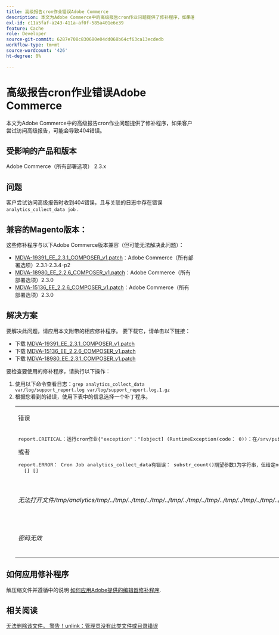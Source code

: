 ```yaml
---
title: 高级报告cron作业错误Adobe Commerce
description: 本文为Adobe Commerce中的高级报告cron作业问题提供了修补程序，如果客户尝试访问高级报告，可能会导致404错误。
exl-id: c11a5faf-a243-411a-af0f-585a401e6e39
feature: Cache
role: Developer
source-git-commit: 6287e708c830680e04dd068b64cf63ca13ecdedb
workflow-type: tm+mt
source-wordcount: '426'
ht-degree: 0%

---
```


# 高级报告cron作业错误Adobe Commerce

本文为Adobe Commerce中的高级报告cron作业问题提供了修补程序，如果客户尝试访问高级报告，可能会导致404错误。

## 受影响的产品和版本

Adobe Commerce（所有部署选项） 2.3.x

## 问题

客户尝试访问高级报告时收到404错误，且与关联的日志中存在错误 `analytics_collect_data job` .

## 兼容的Magento版本：

这些修补程序与以下Adobe Commerce版本兼容（但可能无法解决此问题）：

* [MDVA-19391\_EE\_2.3.1\_COMPOSER\_v1.patch](assets/MDVA-19391_EE_2.3.1_COMPOSER_v1.patch.zip)：Adobe Commerce（所有部署选项）2.3.1-2.3.4-p2
* [MDVA-18980\_EE\_2.2.6\_COMPOSER\_v1.patch](assets/MDVA-18980_EE_2.2.6_COMPOSER_v1.patch.zip)：Adobe Commerce（所有部署选项）2.3.0
* [MDVA-15136\_EE\_2.2.6\_COMPOSER\_v1.patch](assets/MDVA-15136_EE_2.2.6_COMPOSER_v1.patch.zip)：Adobe Commerce（所有部署选项）2.3.0

## **解决方案**

要解决此问题，请应用本文附带的相应修补程序。 要下载它，请单击以下链接：

* 下载 [MDVA-19391\_EE\_2.3.1\_COMPOSER\_v1.patch](assets/MDVA-19391_EE_2.3.1_COMPOSER_v1.patch.zip)
* 下载 [MDVA-15136\_EE\_2.2.6\_COMPOSER\_v1.patch](assets/MDVA-15136_EE_2.2.6_COMPOSER_v1.patch.zip)
* 下载 [MDVA-18980\_EE\_2.3.1\_COMPOSER\_v1.patch](assets/MDVA-18980_EE_2.2.6_COMPOSER_v1.patch.zip)

要检查要使用的修补程序，请执行以下操作：

<ol><li>使用以下命令查看日志：<code>grep analytics_collect_data var/log/support_report.log var/log/support_report.log.1.gz</code>
</li><li>根据您看到的错误，使用下表中的信息选择一个补丁程序。<table style="width: 826px;">
<tbody>
<tr>
<td class="wysiwyg-text-align-center">
<p>错误</p>
</td>
<td class="wysiwyg-text-align-center">Patch</td>
</tr>
<tr>
<td>
<pre>report.CRITICAL：运行cron作业{"exception"："[object] (RuntimeException(code： 0))：在/srv/public_html/vendor/magento/module-cron/Observer/ProcessCronQueueObserver.php：327运行cron作业时出错，TypeError(code： 0)： substr_count()预期参数1为字符串，在/srv/public_html/vendor/magento/module-page-builder-analytics/Model/ContentTypeUsageReportProvider.php：106)"} []处指定null</pre>或者<pre>report.ERROR： Cron Job analytics_collect_data有错误： substr_count()期望参数1为字符串，但给定null。 统计信息： {"sum"：0，"count"：1，"realmem"：0，"emalloc"：0，"realmem_start"：224919552，"emalloc_start"：216398384}
  [] []</pre>
<p> </p>
</td>
<td>应用<a href="assets/MDVA-19391_EE_2.3.1_COMPOSER_v1.patch">MDVA-19391_EE_2.3.1_COMPOSER_v1.patch.zip</a>，清除缓存并等待24小时，以使作业再次运行并重试。</td>
</tr>
<tr>
<td>
<p><em>无法打开文件/tmp/analytics/tmp/../tmp/../tmp/../tmp/../tmp/../tmp/../tmp/../tmp/../tmp/../tmp/../tmp/../tmp/../tmp/../tmp/../tmp/../tmp/../tmp/../tmp/../tmp/../tmp/.../</em></p>
</td>
<td>应用<a href="assets/MDVA-15136_EE_2.2.6_COMPOSER_v1.patch">MDVA-15136_EE_2.2.6_COMPOSER_v1.patch.zip</a>，清除缓存并等待24小时，以使作业再次运行并重试。</td>
</tr>
<tr>
<td><em>密码无效</em></td>
<td>应用<a href="assets/MDVA-18980_EE_2.2.6_COMPOSER_v1.patch">MDVA-18980_EE_2.2.6_COMPOSER_v1.patch.zip</a>，清除缓存并等待24小时，以使作业再次运行并重试。</td>
</tr>
</tbody>
</table>
</li></ol>

## 如何应用修补程序

解压缩文件并遵循中的说明 [如何应用Adobe提供的编辑器修补程序](/help/how-to/general/how-to-apply-a-composer-patch-provided-by-magento.md).

## 相关阅读

[无法删除该文件。 警告！unlink：管理员没有此类文件或目录错误](/help/troubleshooting/miscellaneous/file-cannot-be-deleated-no-file-or-directory.md)
